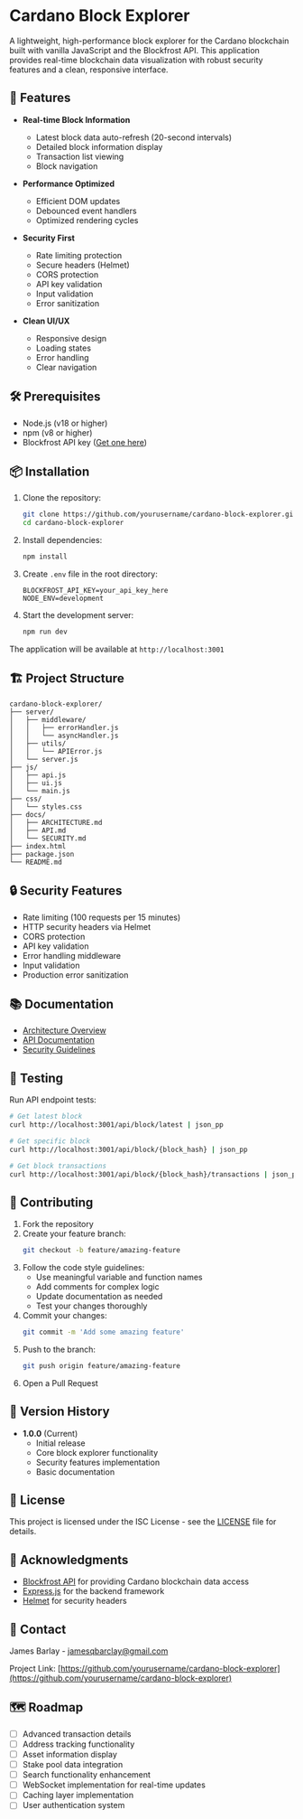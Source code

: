 # Cardano Block Explorer

A lightweight, high-performance block explorer for the Cardano blockchain built with vanilla JavaScript and the Blockfrost API. This application provides real-time blockchain data visualization with robust security features and a clean, responsive interface.

## 🚀 Features

- **Real-time Block Information**
  - Latest block data auto-refresh (20-second intervals)
  - Detailed block information display
  - Transaction list viewing
  - Block navigation
- **Performance Optimized**
  - Efficient DOM updates
  - Debounced event handlers
  - Optimized rendering cycles
- **Security First**

  - Rate limiting protection
  - Secure headers (Helmet)
  - CORS protection
  - API key validation
  - Input validation
  - Error sanitization

- **Clean UI/UX**
  - Responsive design
  - Loading states
  - Error handling
  - Clear navigation

## 🛠️ Prerequisites

- Node.js (v18 or higher)
- npm (v8 or higher)
- Blockfrost API key ([Get one here](https://blockfrost.io))

## 📦 Installation

1. Clone the repository:

   ```bash
   git clone https://github.com/yourusername/cardano-block-explorer.git
   cd cardano-block-explorer
   ```

2. Install dependencies:

   ```bash
   npm install
   ```

3. Create `.env` file in the root directory:

   ```env
   BLOCKFROST_API_KEY=your_api_key_here
   NODE_ENV=development
   ```

4. Start the development server:
   ```bash
   npm run dev
   ```

The application will be available at `http://localhost:3001`

## 🏗️ Project Structure

```
cardano-block-explorer/
├── server/
│   ├── middleware/
│   │   ├── errorHandler.js
│   │   └── asyncHandler.js
│   ├── utils/
│   │   └── APIError.js
│   └── server.js
├── js/
│   ├── api.js
│   ├── ui.js
│   └── main.js
├── css/
│   └── styles.css
├── docs/
│   ├── ARCHITECTURE.md
│   ├── API.md
│   └── SECURITY.md
├── index.html
├── package.json
└── README.md
```

## 🔒 Security Features

- Rate limiting (100 requests per 15 minutes)
- HTTP security headers via Helmet
- CORS protection
- API key validation
- Error handling middleware
- Input validation
- Production error sanitization

## 📚 Documentation

- [Architecture Overview](docs/ARCHITECTURE.md)
- [API Documentation](docs/API.md)
- [Security Guidelines](docs/SECURITY.md)

## 🧪 Testing

Run API endpoint tests:

```bash
# Get latest block
curl http://localhost:3001/api/block/latest | json_pp

# Get specific block
curl http://localhost:3001/api/block/{block_hash} | json_pp

# Get block transactions
curl http://localhost:3001/api/block/{block_hash}/transactions | json_pp
```

## 🤝 Contributing

1. Fork the repository
2. Create your feature branch:
   ```bash
   git checkout -b feature/amazing-feature
   ```
3. Follow the code style guidelines:
   - Use meaningful variable and function names
   - Add comments for complex logic
   - Update documentation as needed
   - Test your changes thoroughly
4. Commit your changes:
   ```bash
   git commit -m 'Add some amazing feature'
   ```
5. Push to the branch:
   ```bash
   git push origin feature/amazing-feature
   ```
6. Open a Pull Request

## 🔄 Version History

- **1.0.0** (Current)
  - Initial release
  - Core block explorer functionality
  - Security features implementation
  - Basic documentation

## 📝 License

This project is licensed under the ISC License - see the [LICENSE](LICENSE) file for details.

## 🙏 Acknowledgments

- [Blockfrost API](https://blockfrost.io) for providing Cardano blockchain data access
- [Express.js](https://expressjs.com) for the backend framework
- [Helmet](https://helmetjs.github.io) for security headers

## 📧 Contact

James Barlay - jamesqbarclay@gmail.com

Project Link: [https://github.com/yourusername/cardano-block-explorer](https://github.com/yourusername/cardano-block-explorer)

## 🗺️ Roadmap

- [ ] Advanced transaction details
- [ ] Address tracking functionality
- [ ] Asset information display
- [ ] Stake pool data integration
- [ ] Search functionality enhancement
- [ ] WebSocket implementation for real-time updates
- [ ] Caching layer implementation
- [ ] User authentication system
